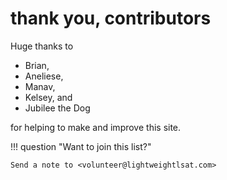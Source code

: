 # thank you, contributors

Huge thanks to

- Brian,
- Aneliese,
- Manav,
- Kelsey, and
- Jubilee the Dog

for helping to make and improve this site.

!!! question "Want to join this list?"

    Send a note to <volunteer@lightweightlsat.com>
